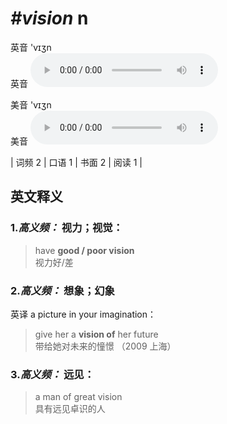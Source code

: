 # ***\#vision*** n
英音 'vɪʒn  
英音
<audio src="./media/vision-B.aac" controls="controls"></audio>

美音 'vɪʒn  
美音
<audio src="./media/vision.aac" controls="controls"></audio>



| 词频 2 | 口语 1 | 书面 2 | 阅读 1 |  

英文释义
---
### 1.*高义频：* **视力；视觉：**  

 > have **good / poor vision**  
 > 视力好/差    

### 2.*高义频：* **想象；幻象**  
英译 a picture in your imagination：

 > give her a **vision of** her future  
 > 带给她对未来的憧憬  （2009 上海）  

### 3.*高义频：* **远见：**  

 > a man of great vision  
 > 具有远见卓识的人    


